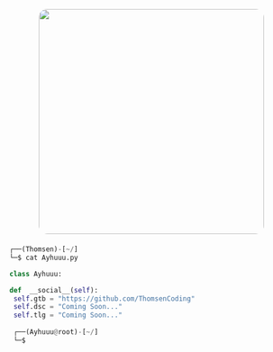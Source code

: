 <!-- <p align=center><img width=90% src="banner.gif"></img></p> -->



<p align="center">
  <img style="border-radius: 15px; display: block; margin: 0 auto; margin-bottom: 20px;" width="400" src="https://cdn.discordapp.com/attachments/1161659081933725708/1161683332304732281/8651710210e256e447e410b141d2ba0c.jpg?ex=653930e9&is=6526bbe9&hm=ab2cc9b1ea4331e635b37b280c600cf3ff2fe1128a1ad8e8ec6ea36b98e2147f&">
</p>












```python
┌──(Thomsen)-[~/]
└─$ cat Ayhuuu.py

class Ayhuuu:

def  __social__(self):
 self.gtb = "https://github.com/ThomsenCoding"
 self.dsc = "Coming Soon..." 
 self.tlg = "Coming Soon..."
  
 ┌──(Ayhuuu@root)-[~/]
 └─$
```
